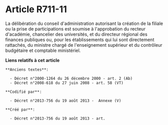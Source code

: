 # Article R711-11

La délibération du conseil d'administration autorisant la création de la filiale ou la prise de participations est soumise à
l'approbation du recteur d'académie, chancelier des universités, et du directeur régional des finances publiques ou, pour les
établissements qui lui sont directement rattachés, du ministre chargé de l'enseignement supérieur et du contrôleur budgétaire
et comptable ministériel.

**Liens relatifs à cet article**

	**Anciens textes**:

	  - Décret n°2000-1264 du 26 décembre 2000 - art. 2 (Ab)
	  - Décret n°2008-618 du 27 juin 2008 - art. 58 (VT)

	**Codifié par**:

	  - Décret n°2013-756 du 19 août 2013 -  Annexe (V)

	**Créé par**:

	  - Décret n°2013-756 du 19 août 2013 - art.
